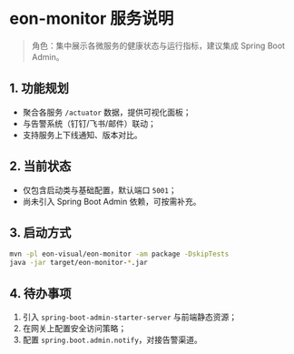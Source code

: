 # eon-monitor 服务说明

> 角色：集中展示各微服务的健康状态与运行指标，建议集成 Spring Boot Admin。

## 1. 功能规划
- 聚合各服务 `/actuator` 数据，提供可视化面板；
- 与告警系统（钉钉/飞书/邮件）联动；
- 支持服务上下线通知、版本对比。

## 2. 当前状态
- 仅包含启动类与基础配置，默认端口 `5001`；
- 尚未引入 Spring Boot Admin 依赖，可按需补充。

## 3. 启动方式
```bash
mvn -pl eon-visual/eon-monitor -am package -DskipTests
java -jar target/eon-monitor-*.jar
```

## 4. 待办事项
1. 引入 `spring-boot-admin-starter-server` 与前端静态资源；
2. 在网关上配置安全访问策略；
3. 配置 `spring.boot.admin.notify`，对接告警渠道。
